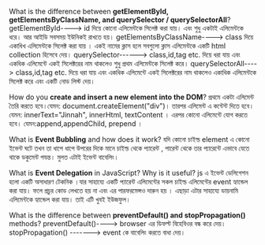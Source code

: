 What is the difference between **getElementById, getElementsByClassName, and querySelector / querySelectorAll**?
getElementById----> id দিয়ে কোনো এলিমেন্টকে সিলেক্ট করা যায়। এবং শুধু একটাই এলিমেন্টকে ধরে। আর আইডি সবসময় ইউনিকই রাখতে হয়।
getElementsByClassName----> class দিয়ে একাধিখ এলিমেন্টকে সিলেক্ট করা যায়  । একই নামের ক্লাস হলে সবগুলো ক্লাস এলিমেন্টকে একটি html collection হিসেবে দেয়।
querySelector------> class,id,tag etc.  দিয়ে ধরা যায় এবং একধিক এলিমেন্টে একই সিলেক্টরের নাম থাকলেও শুধু প্রথম এলিমেন্টকে সিলেক্ট করে।
 querySelectorAll----> class,id,tag etc.  দিয়ে ধরা যায় এবং একধিক এলিমেন্টে একই সিলেক্টরের নাম থাকলেও একাধিক এলিমেন্টকে সিলেক্ট করে এবং একটি নোড লিস্ট দেয়।

How do you **create and insert a new element into the DOM**?
প্রথমে একটা এলিমেন্ট তৈরি করতে হবে।যেমন: document.createElement("div")।
তারপর এলিমেন্ট এ কন্টেন্ট দিতে হবে।যেমন:  innerText="Jinnah", innerHtml, textContent ।
এরপর কোনো এলিমেন্টে যোগ করতে হবে। যেমন:append,appendChild, prepend । 

What is **Event Bubbling** and how does it work?
যদি কোনো চাইল্ড element এ কোনো ইভেন্ট ঘটে তখন তা ধাপে ধাপে উপরের দিকে মানে চাইল্ড থেকে প্যারেন্ট , পারেন্ট থেকে তার প্যারেন্টে এভাবে যেতে থাকে ডকুমেন্ট পযন্ত। মুলত এটাই ইভেন্ট বাবেলিং।

What is **Event Delegation** in JavaScript? Why is it useful?
js এ ইভেন্ট ডেলিগেশন হলো একটি অসাধারণ টেকনিক ।যার সাহায্যে একটি প্যারেন্ট এলিমেন্টের সকল চাইল্ড এলিমেন্টের event হ্যান্ডেল
 করা যায়। ফলে প্রচুর কোড লেখতে হয় না এবং এর পারফরমেন্সও দারুন হয় । এছাড়া এটার সাহায্যে ডায়নামি এলিমেন্টকে হ্যান্ডেল করা যায়। তাই এটি খুবই ইউজফুল।

What is the difference between **preventDefault() and stopPropagation()** methods?
preventDefault()----> browser এর ডিফল্ট বিহেবিওর বন্ধ করে দেয়।
stopPropagation() -------> event কে বাবেলিং করতে বাধা দেয়। 

